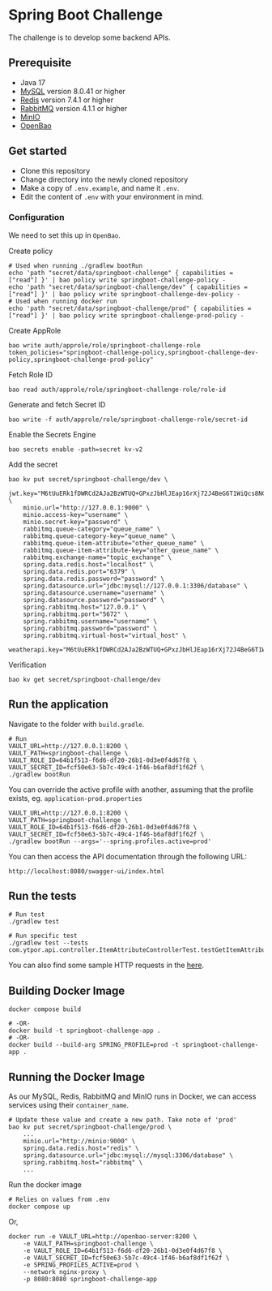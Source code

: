 # Spring Boot Challenge

The challenge is to develop some backend APIs.

## Prerequisite

* Java 17
* [MySQL](https://github.com/ytpor/mysql-challenge) version 8.0.41 or higher
* [Redis](https://github.com/ytpor/redis-challenge) version 7.4.1 or higher
* [RabbitMQ](https://github.com/ytpor/rabbitmq-challenge) version 4.1.1 or higher
* [MinIO](https://github.com/ytpor/minio-challenge)
* [OpenBao](https://github.com/ytpor/openbao-challenge)

## Get started

* Clone this repository
* Change directory into the newly cloned repository
* Make a copy of `.env.example`, and name it `.env`.
* Edit the content of `.env` with your environment in mind.

### Configuration

We need to set this up in `OpenBao`.

Create policy

    # Used when running ./gradlew bootRun
    echo 'path "secret/data/springboot-challenge" { capabilities = ["read"] }' | bao policy write springboot-challenge-policy -
    echo 'path "secret/data/springboot-challenge/dev" { capabilities = ["read"] }' | bao policy write springboot-challenge-dev-policy -
    # Used when running docker run
    echo 'path "secret/data/springboot-challenge/prod" { capabilities = ["read"] }' | bao policy write springboot-challenge-prod-policy -

Create AppRole

    bao write auth/approle/role/springboot-challenge-role token_policies="springboot-challenge-policy,springboot-challenge-dev-policy,springboot-challenge-prod-policy"

Fetch Role ID

    bao read auth/approle/role/springboot-challenge-role/role-id

Generate and fetch Secret ID

    bao write -f auth/approle/role/springboot-challenge-role/secret-id

Enable the Secrets Engine

    bao secrets enable -path=secret kv-v2

Add the secret

```
bao kv put secret/springboot-challenge/dev \
    jwt.key="M6tUuERk1fDWRCd2AJa2BzWTUQ+GPxzJbHlJEap16rXj72J4BeG6T1WiQcs8NCJ+" \
    minio.url="http://127.0.0.1:9000" \
    minio.access-key="username" \
    minio.secret-key="password" \
    rabbitmq.queue-category="queue_name" \
    rabbitmq.queue-category-key="queue_name" \
    rabbitmq.queue-item-attribute="other_queue_name" \
    rabbitmq.queue-item-attribute-key="other_queue_name" \
    rabbitmq.exchange-name="topic_exchange" \
    spring.data.redis.host="localhost" \
    spring.data.redis.port="6379" \
    spring.data.redis.password="password" \
    spring.datasource.url="jdbc:mysql://127.0.0.1:3306/database" \
    spring.datasource.username="username" \
    spring.datasource.password="password" \
    spring.rabbitmq.host="127.0.0.1" \
    spring.rabbitmq.port="5672" \
    spring.rabbitmq.username="username" \
    spring.rabbitmq.password="password" \
    spring.rabbitmq.virtual-host="virtual_host" \
    weatherapi.key="M6tUuERk1fDWRCd2AJa2BzWTUQ+GPxzJbHlJEap16rXj72J4BeG6T1WiQcs8NCJ+"
```

Verification

    bao kv get secret/springboot-challenge/dev

## Run the application

Navigate to the folder with `build.gradle`.

```
# Run
VAULT_URL=http://127.0.0.1:8200 \
VAULT_PATH=springboot-challenge \
VAULT_ROLE_ID=64b1f513-f6d6-df20-26b1-0d3e0f4d67f8 \
VAULT_SECRET_ID=fcf50e63-5b7c-49c4-1f46-b6af8df1f62f \
./gradlew bootRun
```

You can override the active profile with another, assuming that the profile exists, eg. `application-prod.properties`

```
VAULT_URL=http://127.0.0.1:8200 \
VAULT_PATH=springboot-challenge \
VAULT_ROLE_ID=64b1f513-f6d6-df20-26b1-0d3e0f4d67f8 \
VAULT_SECRET_ID=fcf50e63-5b7c-49c4-1f46-b6af8df1f62f \
./gradlew bootRun --args='--spring.profiles.active=prod'
```

You can then access the API documentation through the following URL:

```
http://localhost:8080/swagger-ui/index.html
```

## Run the tests

```
# Run test
./gradlew test

# Run specific test
./gradlew test --tests com.ytpor.api.controller.ItemAttributeControllerTest.testGetItemAttributeById
```

You can also find some sample HTTP requests in the [here](./rest-client).

## Building Docker Image

```
docker compose build

# -OR-
docker build -t springboot-challenge-app .
# -OR-
docker build --build-arg SPRING_PROFILE=prod -t springboot-challenge-app .
```

## Running the Docker Image

As our MySQL, Redis, RabbitMQ and MinIO runs in Docker, we can access services using their `container_name`.

```
# Update these value and create a new path. Take note of 'prod'
bao kv put secret/springboot-challenge/prod \
    ...
    minio.url="http://minio:9000" \
    spring.data.redis.host="redis" \
    spring.datasource.url="jdbc:mysql://mysql:3306/database" \
    spring.rabbitmq.host="rabbitmq" \
    ...
```

Run the docker image

```
# Relies on values from .env
docker compose up
```

Or,

```
docker run -e VAULT_URL=http://openbao-server:8200 \
    -e VAULT_PATH=springboot-challenge \
    -e VAULT_ROLE_ID=64b1f513-f6d6-df20-26b1-0d3e0f4d67f8 \
    -e VAULT_SECRET_ID=fcf50e63-5b7c-49c4-1f46-b6af8df1f62f \
    -e SPRING_PROFILES_ACTIVE=prod \
    --network nginx-proxy \
    -p 8080:8080 springboot-challenge-app
```